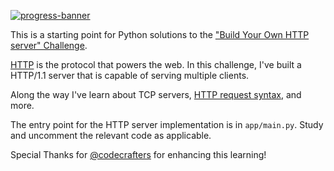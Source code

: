 [![progress-banner](https://backend.codecrafters.io/progress/http-server/ecce8491-264d-49a1-a8f8-6749b425fba9)](https://app.codecrafters.io/r/rich-giraffe-512812)

This is a starting point for Python solutions to the
["Build Your Own HTTP server" Challenge](https://app.codecrafters.io/r/rich-giraffe-512812).

[HTTP](https://en.wikipedia.org/wiki/Hypertext_Transfer_Protocol) is the
protocol that powers the web. In this challenge, I've built a HTTP/1.1 server that is capable of serving multiple clients.

Along the way I've learn about TCP servers,
[HTTP request syntax](https://www.w3.org/Protocols/rfc2616/rfc2616-sec5.html), and more.


The entry point for the HTTP server implementation is in `app/main.py`. Study and uncomment the relevant code as applicable.

Special Thanks for [@codecrafters](https://app.codecrafters.io/r/rich-giraffe-512812) for enhancing this learning!
